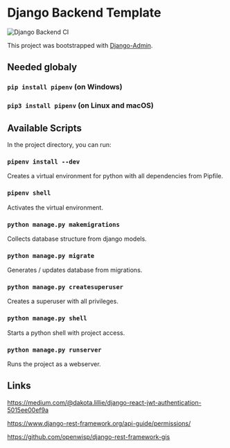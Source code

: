 # Django Backend Template

![Django Backend CI](https://github.com/TobiasRosskopf/django_backend_template/workflows/Django%20Backend%20CI/badge.svg)

This project was bootstrapped with  [Django-Admin](https://docs.djangoproject.com/en/3.1/ref/django-admin/#startproject).

## Needed globaly

### `pip install pipenv` (on Windows)
### `pip3 install pipenv` (on Linux and macOS)

## Available Scripts

In the project directory, you can run:

### `pipenv install --dev`

Creates a virtual environment for python with all dependencies from Pipfile.

### `pipenv shell`

Activates the virtual environment.

### `python manage.py makemigrations`
Collects database structure from django models.

### `python manage.py migrate`
Generates / updates database from migrations.

### `python manage.py createsuperuser`
Creates a superuser with all privileges.

### `python manage.py shell`
Starts a python shell with project access.

### `python manage.py runserver`
Runs the project as a webserver.

## Links

https://medium.com/@dakota.lillie/django-react-jwt-authentication-5015ee00ef9a

https://www.django-rest-framework.org/api-guide/permissions/

https://github.com/openwisp/django-rest-framework-gis
